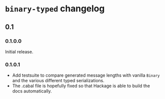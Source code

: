 `binary-typed` changelog
========================

## 0.1

### 0.1.0.0

Initial release.


### 0.1.0.1

- Add testsuite to compare generated message lengths with vanilla `Binary` and
  the various different typed serializations.
- The .cabal file is hopefully fixed so that Hackage is able to build the docs
  automatically.

